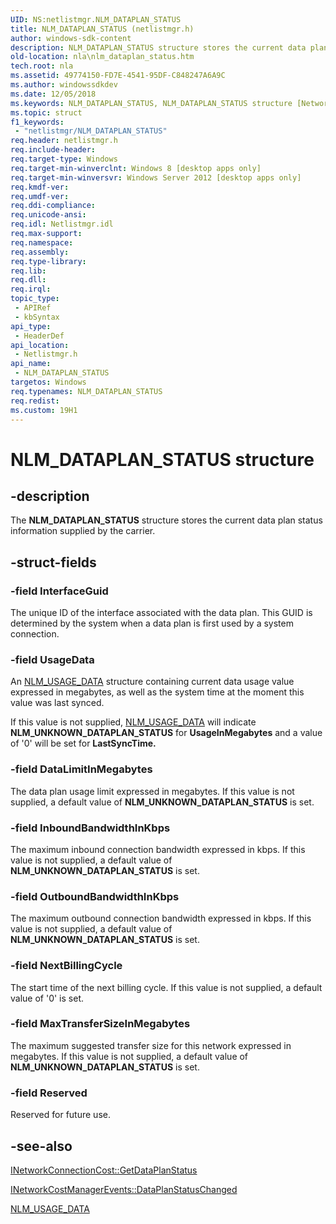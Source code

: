 ```yaml
---
UID: NS:netlistmgr.NLM_DATAPLAN_STATUS
title: NLM_DATAPLAN_STATUS (netlistmgr.h)
author: windows-sdk-content
description: NLM_DATAPLAN_STATUS structure stores the current data plan status information supplied by the carrier.
old-location: nla\nlm_dataplan_status.htm
tech.root: nla
ms.assetid: 49774150-FD7E-4541-95DF-C848247A6A9C
ms.author: windowssdkdev
ms.date: 12/05/2018
ms.keywords: NLM_DATAPLAN_STATUS, NLM_DATAPLAN_STATUS structure [Network Awareness], PNLM_DATAPLAN_STATUS, PNLM_DATAPLAN_STATUS structure pointer [Network Awareness], netlistmgr/NLM_DATAPLAN_STATUS, netlistmgr/PNLM_DATAPLAN_STATUS, nla.nlm_dataplan_status
ms.topic: struct
f1_keywords: 
 - "netlistmgr/NLM_DATAPLAN_STATUS"
req.header: netlistmgr.h
req.include-header: 
req.target-type: Windows
req.target-min-winverclnt: Windows 8 [desktop apps only]
req.target-min-winversvr: Windows Server 2012 [desktop apps only]
req.kmdf-ver: 
req.umdf-ver: 
req.ddi-compliance: 
req.unicode-ansi: 
req.idl: Netlistmgr.idl
req.max-support: 
req.namespace: 
req.assembly: 
req.type-library: 
req.lib: 
req.dll: 
req.irql: 
topic_type:
 - APIRef
 - kbSyntax
api_type:
 - HeaderDef
api_location:
 - Netlistmgr.h
api_name:
 - NLM_DATAPLAN_STATUS
targetos: Windows
req.typenames: NLM_DATAPLAN_STATUS
req.redist: 
ms.custom: 19H1
---
```


# NLM_DATAPLAN_STATUS structure


## -description


The <b>NLM_DATAPLAN_STATUS</b> structure stores the current data plan status information supplied by the carrier.


## -struct-fields




### -field InterfaceGuid

The unique ID of the interface associated with the data plan. This GUID is determined by the system when a data plan is first used by a system connection.


### -field UsageData

An <a href="https://docs.microsoft.com/windows/desktop/api/netlistmgr/ns-netlistmgr-nlm_usage_data">NLM_USAGE_DATA</a> structure containing  current data usage value expressed in megabytes, as well as the  system time at the moment this value was last synced. 

If this value is not supplied, <a href="https://docs.microsoft.com/windows/desktop/api/netlistmgr/ns-netlistmgr-nlm_usage_data">NLM_USAGE_DATA</a> will indicate <b>NLM_UNKNOWN_DATAPLAN_STATUS</b> for <b>UsageInMegabytes</b> and a value of '0' will be set for <b>LastSyncTime.</b>


### -field DataLimitInMegabytes

The data plan usage limit expressed in megabytes. If this value is not supplied, a default value of <b>NLM_UNKNOWN_DATAPLAN_STATUS</b> is set.


### -field InboundBandwidthInKbps

The maximum inbound connection bandwidth expressed in kbps. If this value is not supplied, a default value of <b>NLM_UNKNOWN_DATAPLAN_STATUS</b> is set.


### -field OutboundBandwidthInKbps

The maximum outbound connection bandwidth expressed in kbps. If this value is not supplied, a default value of <b>NLM_UNKNOWN_DATAPLAN_STATUS</b> is set.


### -field NextBillingCycle

The start time of the next billing cycle. If this value is not supplied, a default value of '0' is set.


### -field MaxTransferSizeInMegabytes

The maximum suggested transfer size for this network expressed in megabytes. If this value is not supplied, a default value of <b>NLM_UNKNOWN_DATAPLAN_STATUS</b> is set.


### -field Reserved

Reserved for future use.


## -see-also




<a href="https://docs.microsoft.com/windows/desktop/api/netlistmgr/nf-netlistmgr-inetworkconnectioncost-getdataplanstatus">INetworkConnectionCost::GetDataPlanStatus</a>



<a href="https://docs.microsoft.com/windows/desktop/api/netlistmgr/nf-netlistmgr-inetworkcostmanagerevents-dataplanstatuschanged">INetworkCostManagerEvents::DataPlanStatusChanged</a>



<a href="https://docs.microsoft.com/windows/desktop/api/netlistmgr/ns-netlistmgr-nlm_usage_data">NLM_USAGE_DATA</a>
 

 

